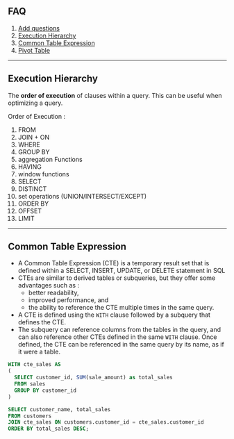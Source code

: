 
## FAQ
1. [Add questions]()
2. [Execution Hierarchy](#execution-hierarchy)
3. [Common Table Expression](#common-table-expression)
4. [Pivot Table](pivoting-tables.md)

<hr>

## Execution Hierarchy 
The **order of execution** of clauses within a query. This can be useful when optimizing a query. 

Order of Execution :
1. FROM
2. JOIN + ON
3. WHERE
4. GROUP BY
5. aggregation Functions
6. HAVING
7. window functions
8. SELECT 
9. DISTINCT
10. set operations (UNION/INTERSECT/EXCEPT)
11. ORDER BY
12. OFFSET
13. LIMIT

<hr>

## Common Table Expression
- A Common Table Expression (CTE) is a temporary result set that is defined within a SELECT, INSERT, UPDATE, or DELETE statement in SQL
- CTEs are similar to derived tables or subqueries, but they offer some advantages such as : 
  - better readability, 
  - improved performance, and 
  - the ability to reference the CTE multiple times in the same query.
- A CTE is defined using the `WITH` clause followed by a subquery that defines the CTE. 
- The subquery can reference columns from the tables in the query, and can also reference other CTEs defined in the same `WITH` clause. Once defined, the CTE can be referenced in the same query by its name, as if it were a table.

```sql
WITH cte_sales AS 
(
  SELECT customer_id, SUM(sale_amount) as total_sales
  FROM sales
  GROUP BY customer_id
)

SELECT customer_name, total_sales
FROM customers
JOIN cte_sales ON customers.customer_id = cte_sales.customer_id
ORDER BY total_sales DESC;
```

